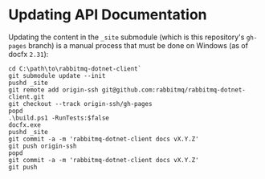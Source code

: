 # Updating API Documentation

Updating the content in the `_site` submodule (which is this repository's `gh-pages` branch) is a manual process that must be done on Windows (as of docfx `2.31`):

```
cd C:\path\to\rabbitmq-dotnet-client`
git submodule update --init
pushd _site
git remote add origin-ssh git@github.com:rabbitmq/rabbitmq-dotnet-client.git
git checkout --track origin-ssh/gh-pages
popd
.\build.ps1 -RunTests:$false
docfx.exe
pushd _site
git commit -a -m 'rabbitmq-dotnet-client docs vX.Y.Z'
git push origin-ssh
popd
git commit -a -m 'rabbitmq-dotnet-client docs vX.Y.Z'
git push
```

